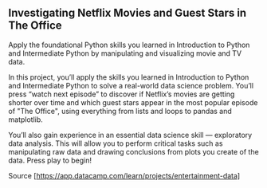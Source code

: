 ## Investigating Netflix Movies and Guest Stars in The Office

Apply the foundational Python skills you learned in Introduction to Python and Intermediate Python by manipulating and visualizing movie and TV data.

In this project, you’ll apply the skills you learned in Introduction to Python and Intermediate Python to solve a real-world data science problem. You’ll press “watch next episode” to discover if Netflix’s movies are getting shorter over time and which guest stars appear in the most popular episode of "The Office", using everything from lists and loops to pandas and matplotlib.

You’ll also gain experience in an essential data science skill — exploratory data analysis. This will allow you to perform critical tasks such as manipulating raw data and drawing conclusions from plots you create of the data. Press play to begin!


Source [https://app.datacamp.com/learn/projects/entertainment-data]
